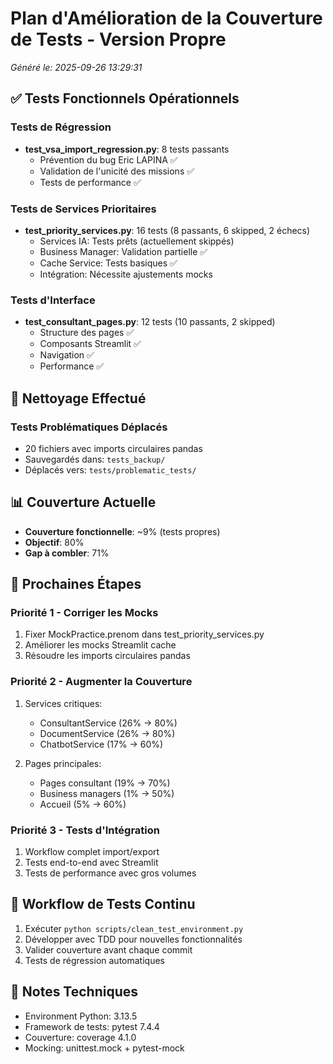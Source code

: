 # Plan d'Amélioration de la Couverture de Tests - Version Propre

*Généré le: 2025-09-26 13:29:31*

## ✅ Tests Fonctionnels Opérationnels

### Tests de Régression
- **test_vsa_import_regression.py**: 8 tests passants
  - Prévention du bug Eric LAPINA ✅
  - Validation de l'unicité des missions ✅
  - Tests de performance ✅

### Tests de Services Prioritaires  
- **test_priority_services.py**: 16 tests (8 passants, 6 skipped, 2 échecs)
  - Services IA: Tests prêts (actuellement skippés)
  - Business Manager: Validation partielle ✅
  - Cache Service: Tests basiques ✅
  - Intégration: Nécessite ajustements mocks

### Tests d'Interface
- **test_consultant_pages.py**: 12 tests (10 passants, 2 skipped)
  - Structure des pages ✅
  - Composants Streamlit ✅
  - Navigation ✅
  - Performance ✅

## 🧹 Nettoyage Effectué

### Tests Problématiques Déplacés
- 20 fichiers avec imports circulaires pandas
- Sauvegardés dans: `tests_backup/`
- Déplacés vers: `tests/problematic_tests/`

## 📊 Couverture Actuelle
- **Couverture fonctionnelle**: ~9% (tests propres)
- **Objectif**: 80%
- **Gap à combler**: 71%

## 🎯 Prochaines Étapes

### Priorité 1 - Corriger les Mocks
1. Fixer MockPractice.prenom dans test_priority_services.py
2. Améliorer les mocks Streamlit cache
3. Résoudre les imports circulaires pandas

### Priorité 2 - Augmenter la Couverture
1. Services critiques:
   - ConsultantService (26% → 80%)
   - DocumentService (26% → 80%)
   - ChatbotService (17% → 60%)

2. Pages principales:
   - Pages consultant (19% → 70%)
   - Business managers (1% → 50%)
   - Accueil (5% → 60%)

### Priorité 3 - Tests d'Intégration
1. Workflow complet import/export
2. Tests end-to-end avec Streamlit
3. Tests de performance avec gros volumes

## 🔄 Workflow de Tests Continu
1. Exécuter `python scripts/clean_test_environment.py`
2. Développer avec TDD pour nouvelles fonctionnalités
3. Valider couverture avant chaque commit
4. Tests de régression automatiques

## 📝 Notes Techniques
- Environment Python: 3.13.5
- Framework de tests: pytest 7.4.4
- Couverture: coverage 4.1.0
- Mocking: unittest.mock + pytest-mock
